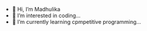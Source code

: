 - 👋 Hi, I’m Madhulika 
- 👀 I’m interested in coding...
- 🌱 I’m currently learning cpmpetitive programming...


<!---
hiiamTannu/hiiamTannu is a ✨ special ✨ repository because its `README.md` (this file) appears on your GitHub profile.
You can click the Preview link to take a look at your changes.
--->
